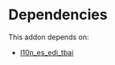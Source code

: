 # Dependencies

This addon depends on:

- [l10n_es_edi_tbai](https://github.com/bringout/oca-ocb-l10n_europe/tree/8740eae566ff6990465bfbf69a8930a0a172a146/odoo-bringout-oca-ocb-l10n_es_edi_tbai)
